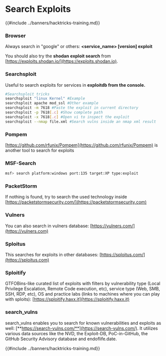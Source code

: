 # Search Exploits

{{#include ../banners/hacktricks-training.md}}

### Browser

Always search in "google" or others: **\<service_name> \[version] exploit**

You should also try the **shodan** **exploit search** from [https://exploits.shodan.io/](https://exploits.shodan.io).

### Searchsploit

Useful to search exploits for services in **exploitdb from the console.**

```bash
#Searchsploit tricks
searchsploit "linux Kernel" #Example
searchsploit apache mod_ssl #Other example
searchsploit -m 7618 #Paste the exploit in current directory
searchsploit -p 7618[.c] #Show complete path
searchsploit -x 7618[.c] #Open vi to inspect the exploit
searchsploit --nmap file.xml #Search vulns inside an nmap xml result
```

### Pompem

[https://github.com/rfunix/Pompem](https://github.com/rfunix/Pompem) is another tool to search for exploits

### MSF-Search

```bash
msf> search platform:windows port:135 target:XP type:exploit
```

### PacketStorm

If nothing is found, try to search the used technology inside [https://packetstormsecurity.com/](https://packetstormsecurity.com)

### Vulners

You can also search in vulners database: [https://vulners.com/](https://vulners.com)

### Sploitus

This searches for exploits in other databases: [https://sploitus.com/](https://sploitus.com)

### Sploitify

GTFOBins-like curated list of exploits with filters by vulnerability type (Local Privilege Escalation, Remote Code execution, etc), service type (Web, SMB, SSH, RDP, etc), OS and practice labs (links to machines where you can play with sploits): [https://sploitify.haxx.it](https://sploitify.haxx.it)

### search_vulns

search_vulns enables you to search for known vulnerabilities and exploits as well: [**https://search-vulns.com/**](https://search-vulns.com/). It utilizes various data sources like the NVD, the Exploit-DB, PoC-in-GitHub, the GitHub Security Advisory database and endoflife.date.


{{#include ../banners/hacktricks-training.md}}


